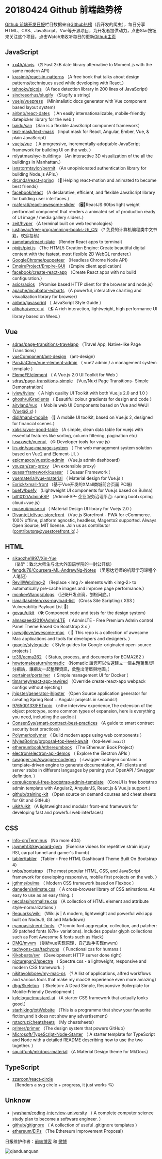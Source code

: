 # 20180424 Github 前端趋势榜

[Github 前端开发日报](http://caibaojian.com/c/news)栏目数据来自[Github热榜](http://news.caibaojian.com/)（我开发的爬虫），每日分享HTML、CSS、JavaScript、Vue等开源项目，为开发者提供动力，点击Star按钮来关注这个项目，点击Watch来收听每日的更新[Github主页](https://github.com/kujian/githubTrending)
## JavaScript

* [xx45/dayjs](https://github.com/xx45/dayjs) （⏰ Fast 2kB date library alternative to Moment.js with the same modern API）
* [krasimir/react-in-patterns](https://github.com/krasimir/react-in-patterns) （A free book that talks about design patterns/techniques used while developing with React.）
* [tehnokv/picojs](https://github.com/tehnokv/picojs) （A face detection library in 200 lines of JavaScript）
* [sindresorhus/slugify](https://github.com/sindresorhus/slugify) （Slugify a string）
* [vuejs/vuepress](https://github.com/vuejs/vuepress) （Minimalistic docs generator with Vue component based layout system）
* [airbnb/react-dates](https://github.com/airbnb/react-dates) （
        An easily internationalizable, mobile-friendly datepicker library for the web
      ）
* [baidu/san](https://github.com/baidu/san) （San is a flexible JavaScript component framework）
* [text-mask/text-mask](https://github.com/text-mask/text-mask) （Input mask for React, Angular, Ember, Vue, &amp; plain JavaScript）
* [vuejs/vue](https://github.com/vuejs/vue) （
        A progressive, incrementally-adoptable JavaScript framework for building UI on the web.
      ）
* [rolyatmax/nyc-buildings](https://github.com/rolyatmax/nyc-buildings) （An interactive 3D visualization of the all the buildings in Manhattan.）
* [ianstormtaylor/permit](https://github.com/ianstormtaylor/permit) （An unopinionated authentication library for building Node.js APIs.）
* [drcmda/react-spring](https://github.com/drcmda/react-spring) （🙌 Helping react-motion and animated to become best friends）
* [facebook/react](https://github.com/facebook/react) （A declarative, efficient, and flexible JavaScript library for building user interfaces.）
* [rcaferati/react-awesome-slider](https://github.com/rcaferati/react-awesome-slider) （🖥️📱ReactJS 60fps light weight performant component that renders a animated set of production ready of UI image / media gallery sliders.）
* [zeit/hyper](https://github.com/zeit/hyper) （A terminal built on web technologies）
* [justjavac/free-programming-books-zh_CN](https://github.com/justjavac/free-programming-books-zh_CN) （? 免费的计算机编程类中文书籍，欢迎投稿）
* [zamotany/react-slate](https://github.com/zamotany/react-slate) （Render React apps to terminal）
* [pixijs/pixi.js](https://github.com/pixijs/pixi.js) （The HTML5 Creation Engine: Create beautiful digital content with the fastest, most flexible 2D WebGL renderer.）
* [GoogleChrome/puppeteer](https://github.com/GoogleChrome/puppeteer) （Headless Chrome Node API）
* [EmpireProject/Empire-GUI](https://github.com/EmpireProject/Empire-GUI) （Empire client application）
* [facebook/create-react-app](https://github.com/facebook/create-react-app) （Create React apps with no build configuration.）
* [axios/axios](https://github.com/axios/axios) （Promise based HTTP client for the browser and node.js）
* [apache/incubator-echarts](https://github.com/apache/incubator-echarts) （A powerful, interactive charting and visualization library for browser）
* [airbnb/javascript](https://github.com/airbnb/javascript) （
        JavaScript Style Guide
      ）
* [alibaba/weex-ui](https://github.com/alibaba/weex-ui) （🏄 A rich interaction, lightweight, high performance UI library based on Weex.）

## Vue

* [sdras/page-transitions-travelapp](https://github.com/sdras/page-transitions-travelapp) （Travel App, Native-like Page Transitions）
* [vueComponent/ant-design](https://github.com/vueComponent/ant-design) （ant-design）
* [PanJiaChen/vue-element-admin](https://github.com/PanJiaChen/vue-element-admin) （
        vue2 admin / a management system template
      ）
* [ElemeFE/element](https://github.com/ElemeFE/element) （
        A Vue.js 2.0 UI Toolkit for Web
      ）
* [sdras/page-transitions-simple](https://github.com/sdras/page-transitions-simple) （Vue/Nuxt Page Transitions- Simple Demonstration）
* [iview/iview](https://github.com/iview/iview) （
        A high quality UI Toolkit with both Vue.js 2.0 and 1.0
      ）
* [ghosh/uiGradients](https://github.com/ghosh/uiGradients) （
        Beautiful colour gradients for design and code
      ）
* [airyland/vux](https://github.com/airyland/vux) （
        Mobile web UI Components based on Vue and WeUI (Vue@2.x)
      ）
* [didi/mand-mobile](https://github.com/didi/mand-mobile) （🔮 A mobile UI toolkit, based on Vue.js 2, designed for financial scenes.）
* [xaksis/vue-good-table](https://github.com/xaksis/vue-good-table) （A simple, clean data table for vuejs with essential features like sorting, column filtering, pagination etc）
* [lusaxweb/vuenut](https://github.com/lusaxweb/vuenut) （⚙️ Developer tools for vue js）
* [lin-xin/vue-manage-system](https://github.com/lin-xin/vue-manage-system) （
        The web management system solution based on Vue2 and Element-UI.
      ）
* [epicmaxco/vuestic-admin](https://github.com/epicmaxco/vuestic-admin) （Vue.js admin dashboard）
* [youzan/zan-proxy](https://github.com/youzan/zan-proxy) （An extensible proxy）
* [quasarframework/quasar](https://github.com/quasarframework/quasar) （
        Quasar Framework
      ）
* [vuematerial/vue-material](https://github.com/vuematerial/vue-material) （
        Material design for Vue.js
      ）
* [Exrick/xmall-front](https://github.com/Exrick/xmall-front) （基于Vue开发的XMall商城前台页面 PC端）
* [buefy/buefy](https://github.com/buefy/buefy) （Lightweight UI components for Vue.js based on Bulma）
* [bill1012/AdminESP](https://github.com/bill1012/AdminESP) （AdminESP- 企业服务治理平台: spring boot+spring cloud+vue.js）
* [museui/muse-ui](https://github.com/museui/muse-ui) （
        Material Design UI library for Vuejs 2.0
      ）
* [DivanteLtd/vue-storefront](https://github.com/DivanteLtd/vue-storefront) （Vue.js Storefront - PWA for eCommerce. 100% offline, platform agnostic, headless, Magento2 supported. Always Open Source, MIT license. Join us as contributor (contributors@vuestorefront.io).）

## HTML

* [sikaozhe1997/Xin-Yue](https://github.com/sikaozhe1997/Xin-Yue) （岳昕：致北大师生与北大外国语学院的一封公开信）
* [fengdu78/Coursera-ML-AndrewNg-Notes](https://github.com/fengdu78/Coursera-ML-AndrewNg-Notes) （吴恩达老师的机器学习课程个人笔记）
* [RevillWeb/img-2](https://github.com/RevillWeb/img-2) （Replace &lt;img /&gt; elements with &lt;img-2&gt; to automatically pre-cache images and improve page performance.）
* [monkeyWangs/blogs](https://github.com/monkeyWangs/blogs) （记录开发点滴，刨根问底。）
* [ismailtasdelen/xss-payload-list](https://github.com/ismailtasdelen/xss-payload-list) （Cross Site Scripting ( XSS ) Vulnerability Payload List 🚀）
* [govau/uikit](https://github.com/govau/uikit) （🛠 Component code and tests for the design system）
* [almasaeed2010/AdminLTE](https://github.com/almasaeed2010/AdminLTE) （
        AdminLTE - Free Premium Admin control Panel Theme Based On Bootstrap 3.x
      ）
* [jaywcjlove/awesome-mac](https://github.com/jaywcjlove/awesome-mac) （
         This repo is a collection of awesome Mac applications and tools for developers and designers.
      ）
* [google/styleguide](https://github.com/google/styleguide) （
        Style guides for Google-originated open-source projects
      ）
* [tc39/ecma262](https://github.com/tc39/ecma262) （
        Status, process, and documents for ECMA262
      ）
* [howtomakeaturn/nomadic](https://github.com/howtomakeaturn/nomadic) （Nomadic 讓您可以快速建立一個主題蒐集/評分網站，讓網友一起整理資訊，彙整出清單與地圖。）
* [portainer/portainer](https://github.com/portainer/portainer) （
        Simple management UI for Docker
      ）
* [timarney/react-app-rewired](https://github.com/timarney/react-app-rewired) （Override create-react-app webpack configs without ejecting）
* [jhipster/generator-jhipster](https://github.com/jhipster/generator-jhipster) （Open Source application generator for creating Spring Boot + Angular projects in seconds!）
* [976500133/FETopic](https://github.com/976500133/FETopic) （🔥the interview experience,The extension of the object prototype, some common types of expansion, here is everything you need, including the audio🔥）
* [ConsenSys/smart-contract-best-practices](https://github.com/ConsenSys/smart-contract-best-practices) （A guide to smart contract security best practices）
* [Polymer/polymer](https://github.com/Polymer/polymer) （
        Build modern apps using web components
      ）
* [MylesBorins/proposal-top-level-await](https://github.com/MylesBorins/proposal-top-level-await) （top-level `await`）
* [ethereumbook/ethereumbook](https://github.com/ethereumbook/ethereumbook) （The Ethereum Book Project）
* [electron/electron-api-demos](https://github.com/electron/electron-api-demos) （
        Explore the Electron APIs
      ）
* [swagger-api/swagger-codegen](https://github.com/swagger-api/swagger-codegen) （
        swagger-codegen contains a template-driven engine to generate documentation, API clients and server stubs in different languages by parsing your OpenAPI / Swagger definition.
      ）
* [coreui/coreui-free-bootstrap-admin-template](https://github.com/coreui/coreui-free-bootstrap-admin-template) （CoreUI is free bootstrap admin template with Angular2, AngularJS, React.js &amp; Vue.js support.）
* [github/training-kit](https://github.com/github/training-kit) （Open source on demand courses and cheat sheets for Git and GitHub）
* [uikit/uikit](https://github.com/uikit/uikit) （A lightweight and modular front-end framework for developing fast and powerful web interfaces）

## CSS

* [Info-cn/Terminus](https://github.com/Info-cn/Terminus) （No more 404）
* [jaymeh13/keyboard-gym](https://github.com/jaymeh13/keyboard-gym) （Exercise videos for repetitive strain injury RSI, carpal tunnel and gamer's thumb）
* [tabler/tabler](https://github.com/tabler/tabler) （Tabler - Free HTML Dashboard Theme Built On Bootstrap 4）
* [twbs/bootstrap](https://github.com/twbs/bootstrap) （The most popular HTML, CSS, and JavaScript framework for developing responsive, mobile first projects on the web.
      ）
* [jgthms/bulma](https://github.com/jgthms/bulma) （
        Modern CSS framework based on Flexbox
      ）
* [daneden/animate.css](https://github.com/daneden/animate.css) （
        A cross-browser library of CSS animations. As easy to use as an easy thing.
      ）
* [necolas/normalize.css](https://github.com/necolas/normalize.css) （A collection of HTML element and attribute style-normalizations
      ）
* [Requarks/wiki](https://github.com/Requarks/wiki) （Wiki.js | A modern, lightweight and powerful wiki app built on NodeJS, Git and Markdown）
* [ryanoasis/nerd-fonts](https://github.com/ryanoasis/nerd-fonts) （? Iconic font aggregator, collection, and patcher: 39 patched fonts (87k+ variations). Includes popular glyph collections such as Font Awesome &amp; fonts such as Hack）
* [DMQ/mvvm](https://github.com/DMQ/mvvm) （剖析vue实现原理，自己动手实现mvvm）
* [tachyons-css/tachyons](https://github.com/tachyons-css/tachyons) （
        Functional css for humans
      ）
* [Kikobeats/svr](https://github.com/Kikobeats/svr) （Development HTTP server done right）
* [picturepan2/spectre](https://github.com/picturepan2/spectre) （
        Spectre.css - a lightweight, responsive and modern CSS framework.
      ）
* [nikitavoloboev/my-mac-os](https://github.com/nikitavoloboev/my-mac-os) （? A list of applications, alfred workflows and various tools that make my macOS experience even more amazing）
* [dhg/Skeleton](https://github.com/dhg/Skeleton) （
        Skeleton: A Dead Simple, Responsive Boilerplate for Mobile-Friendly Development
      ）
* [kylelogue/mustard-ui](https://github.com/kylelogue/mustard-ui) （A starter CSS framework that actually looks good.）
* [starhiking/txtWebsite](https://github.com/starhiking/txtWebsite) （This is a programme that show your favaorite fiction,and it does not show any advertisement）
* [rstacruz/cheatsheets](https://github.com/rstacruz/cheatsheets) （My cheatsheets）
* [primer/primer](https://github.com/primer/primer) （The design system that powers GitHub）
* [Microsoft/TypeScript-Node-Starter](https://github.com/Microsoft/TypeScript-Node-Starter) （
        A starter template for TypeScript and Node with a detailed README describing how to use the two together.
      ）
* [squidfunk/mkdocs-material](https://github.com/squidfunk/mkdocs-material) （A Material Design theme for MkDocs）

## TypeScript

* [zzarcon/react-circle](https://github.com/zzarcon/react-circle) （Renders a svg circle + progress, it just works 💘）

## Unknow

* [jwasham/coding-interview-university](https://github.com/jwasham/coding-interview-university) （
        A complete computer science study plan to become a software engineer.
      ）
* [github/gitignore](https://github.com/github/gitignore) （
        A collection of useful .gitignore templates
      ）
* [ethereum/EIPs](https://github.com/ethereum/EIPs) （The Ethereum Improvement Proposal）


日报维护作者：[前端博客](http://caibaojian.com/) 和 [微博](http://caibaojian.com/go/weibo)

![qianduanquan](https://user-images.githubusercontent.com/3055447/38468989-651132ac-3b80-11e8-8e6b-15122322a9d7.png)